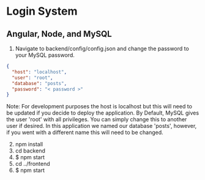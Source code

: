 # Login System

## Angular, Node, and MySQL

1. Navigate to backend/config/config.json and change the password to your MySQL password.

```json
{
  "host": "localhost",
  "user": "root",
  "database": "posts",
  "password": "< password >"
}
```

Note: For development purposes the host is localhost but this will need to be updated if you decide to deploy the application. By Default, MySQL gives the user 'root' with all privileges. You can simply change this to another user if desired. In this application we named our database 'posts', however, if you went with a different name this will need to be changed.

2. npm install
3. cd backend
4. \$ npm start
5. cd ../frontend
6. \$ npm start